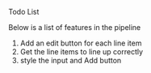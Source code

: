 Todo List

Below is a list of features in the pipeline

1. Add an edit button for each line item
2. Get the line items to line up correctly
3. style the input and Add button
